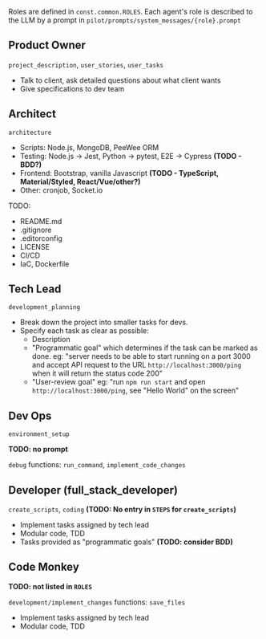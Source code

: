 Roles are defined in `const.common.ROLES`.
Each agent's role is described to the LLM by a prompt in `pilot/prompts/system_messages/{role}.prompt`

## Product Owner
`project_description`, `user_stories`, `user_tasks`

- Talk to client, ask detailed questions about what client wants
- Give specifications to dev team


## Architect
`architecture`

- Scripts: Node.js, MongoDB, PeeWee ORM
- Testing: Node.js -> Jest, Python -> pytest, E2E -> Cypress **(TODO - BDD?)**
- Frontend: Bootstrap, vanilla Javascript **(TODO - TypeScript, Material/Styled, React/Vue/other?)**
- Other: cronjob, Socket.io

TODO: 
- README.md
- .gitignore
- .editorconfig
- LICENSE
- CI/CD
- IaC, Dockerfile


## Tech Lead
`development_planning`

- Break down the project into smaller tasks for devs.
- Specify each task as clear as possible:
  - Description
  - "Programmatic goal" which determines if the task can be marked as done.
    eg: "server needs to be able to start running on a port 3000 and accept API request 
         to the URL `http://localhost:3000/ping` when it will return the status code 200"
  - "User-review goal" 
    eg: "run `npm run start` and open `http://localhost:3000/ping`, see "Hello World" on the screen"


## Dev Ops
`environment_setup`

**TODO: no prompt**

`debug` functions: `run_command`, `implement_code_changes`


## Developer (full_stack_developer)
`create_scripts`, `coding` **(TODO: No entry in `STEPS` for `create_scripts`)**

- Implement tasks assigned by tech lead
- Modular code, TDD
- Tasks provided as "programmatic goals" **(TODO: consider BDD)**


## Code Monkey
**TODO: not listed in `ROLES`**

`development/implement_changes` functions: `save_files`

- Implement tasks assigned by tech lead
- Modular code, TDD
